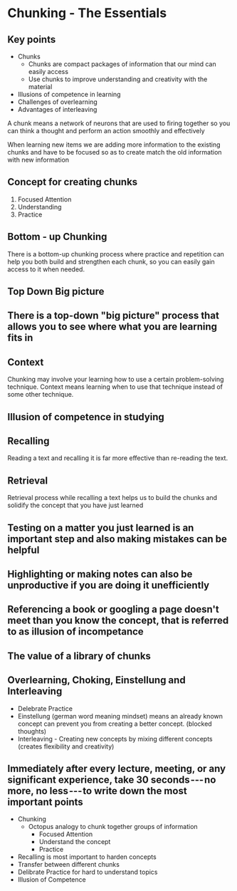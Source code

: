 # Chunking - The Essentials

## Key points

- Chunks
  - Chunks are compact packages of information that our mind can easily access
  - Use chunks to improve understanding and creativity with the material
- Illusions of competence in learning
- Challenges of overlearning
- Advantages of interleaving

A chunk means a network of neurons that are used to firing together so you can think a thought and perform an action smoothly and effectively

When learning new items we are adding more information to the existing chunks and have to be focused so as to create match the old information with new information

## Concept for creating chunks

1. Focused Attention
2. Understanding
3. Practice

## Bottom - up Chunking

There is a bottom-up chunking process where practice and repetition can help you both build and strengthen each chunk, so you can easily gain access to it when needed.

## Top Down Big picture

## There is a top-down "big picture" process that allows you to see where what you are learning fits in

## Context

Chunking may involve your learning how to use a certain problem-solving technique. Context means learning when to use that technique instead of some other technique.

## Illusion of competence in studying

## Recalling

Reading a text and recalling it is far more effective than re-reading the text.

## Retrieval

Retrieval process while recalling a text helps us to build the chunks and solidify the concept that you have just learned

## Testing on a matter you just learned is an important step and also making mistakes can be helpful

## Highlighting or making notes can also be unproductive if you are doing it unefficiently

## Referencing a book or googling a page doesn't meet than you know the concept, that is referred to as illusion of incompetance

## The value of a library of chunks

## Overlearning, Choking, Einstellung and Interleaving

- Delebrate Practice
- Einstellung (german word meaning mindset) means an already known concept can prevent you from creating a better concept. (blocked thoughts)
- Interleaving - Creating new concepts by mixing different concepts (creates flexibility and creativity)

## Immediately after every lecture, meeting, or any significant experience, take 30 seconds --- no more, no less --- to write down the most important points

- Chunking
  - Octopus analogy to chunk together groups of information
    - Focused Attention
    - Understand the concept
    - Practice
- Recalling is most important to harden concepts
- Transfer between different chunks
- Delibrate Practice for hard to understand topics
- Illusion of Competence
